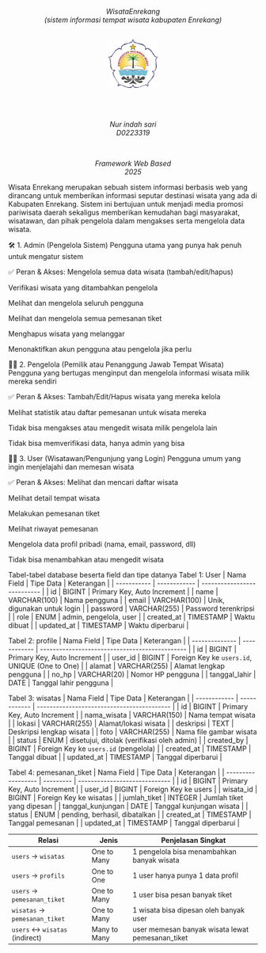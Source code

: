 <!-- <p align="center"><a href="https://laravel.com" target="_blank"><img src="https://raw.githubusercontent.com/laravel/art/master/logo-lockup/5%20SVG/2%20CMYK/1%20Full%20Color/laravel-logolockup-cmyk-red.svg" width="400" alt="Laravel Logo"></a></p>

<p align="center">
<a href="https://github.com/laravel/framework/actions"><img src="https://github.com/laravel/framework/workflows/tests/badge.svg" alt="Build Status"></a>
<a href="https://packagist.org/packages/laravel/framework"><img src="https://img.shields.io/packagist/dt/laravel/framework" alt="Total Downloads"></a>
<a href="https://packagist.org/packages/laravel/framework"><img src="https://img.shields.io/packagist/v/laravel/framework" alt="Latest Stable Version"></a>
<a href="https://packagist.org/packages/laravel/framework"><img src="https://img.shields.io/packagist/l/laravel/framework" alt="License"></a>
</p>

## About Laravel

Laravel is a web application framework with expressive, elegant syntax. We believe development must be an enjoyable and creative experience to be truly fulfilling. Laravel takes the pain out of development by easing common tasks used in many web projects, such as:

- [Simple, fast routing engine](https://laravel.com/docs/routing).
- [Powerful dependency injection container](https://laravel.com/docs/container).
- Multiple back-ends for [session](https://laravel.com/docs/session) and [cache](https://laravel.com/docs/cache) storage.
- Expressive, intuitive [database ORM](https://laravel.com/docs/eloquent).
- Database agnostic [schema migrations](https://laravel.com/docs/migrations).
- [Robust background job processing](https://laravel.com/docs/queues).
- [Real-time event broadcasting](https://laravel.com/docs/broadcasting).

Laravel is accessible, powerful, and provides tools required for large, robust applications.

## Learning Laravel

Laravel has the most extensive and thorough [documentation](https://laravel.com/docs) and video tutorial library of all modern web application frameworks, making it a breeze to get started with the framework.

You may also try the [Laravel Bootcamp](https://bootcamp.laravel.com), where you will be guided through building a modern Laravel application from scratch.

If you don't feel like reading, [Laracasts](https://laracasts.com) can help. Laracasts contains thousands of video tutorials on a range of topics including Laravel, modern PHP, unit testing, and JavaScript. Boost your skills by digging into our comprehensive video library.

## Laravel Sponsors

We would like to extend our thanks to the following sponsors for funding Laravel development. If you are interested in becoming a sponsor, please visit the [Laravel Partners program](https://partners.laravel.com).

### Premium Partners

- **[Vehikl](https://vehikl.com/)**
- **[Tighten Co.](https://tighten.co)**
- **[Kirschbaum Development Group](https://kirschbaumdevelopment.com)**
- **[64 Robots](https://64robots.com)**
- **[Curotec](https://www.curotec.com/services/technologies/laravel/)**
- **[DevSquad](https://devsquad.com/hire-laravel-developers)**
- **[Redberry](https://redberry.international/laravel-development/)**
- **[Active Logic](https://activelogic.com)**

## Contributing

Thank you for considering contributing to the Laravel framework! The contribution guide can be found in the [Laravel documentation](https://laravel.com/docs/contributions).

## Code of Conduct

In order to ensure that the Laravel community is welcoming to all, please review and abide by the [Code of Conduct](https://laravel.com/docs/contributions#code-of-conduct).

## Security Vulnerabilities

If you discover a security vulnerability within Laravel, please send an e-mail to Taylor Otwell via [taylor@laravel.com](mailto:taylor@laravel.com). All security vulnerabilities will be promptly addressed.

## License

The Laravel framework is open-sourced software licensed under the [MIT license](https://opensource.org/licenses/MIT). -->

<div align="center">

*WisataEnrekang*   
*(sistem informasi tempat wisata kabupaten Enrekang)* 

<br>

<img src="unsulbar.png" alt="Logo Kampus" width="100">

<br></br>

*Nur indah sari*    
*D0223319*   

<br>

*Framework Web Based*   
*2025* 

</div>



Wisata Enrekang merupakan sebuah sistem informasi berbasis web yang dirancang untuk memberikan informasi seputar destinasi wisata yang ada di Kabupaten Enrekang. Sistem ini bertujuan untuk menjadi media promosi pariwisata daerah sekaligus memberikan kemudahan bagi masyarakat, wisatawan, dan pihak pengelola dalam mengakses serta mengelola data wisata.




🛠️ 1. Admin (Pengelola Sistem)
Pengguna utama yang punya hak penuh untuk mengatur sistem

✅ Peran & Akses:
Mengelola semua data wisata (tambah/edit/hapus)

Verifikasi wisata yang ditambahkan pengelola

Melihat dan mengelola seluruh pengguna

Melihat dan mengelola semua pemesanan tiket

Menghapus wisata yang melanggar

Menonaktifkan akun pengguna atau pengelola jika perlu

🧑‍🌾 2. Pengelola (Pemilik atau Penanggung Jawab Tempat Wisata)
Pengguna yang bertugas menginput dan mengelola informasi wisata milik mereka sendiri

✅ Peran & Akses:
Tambah/Edit/Hapus wisata yang mereka kelola

Melihat statistik atau daftar pemesanan untuk wisata mereka

Tidak bisa mengakses atau mengedit wisata milik pengelola lain

Tidak bisa memverifikasi data, hanya admin yang bisa

🧍‍♂️ 3. User (Wisatawan/Pengunjung yang Login)
Pengguna umum yang ingin menjelajahi dan memesan wisata

✅ Peran & Akses:
Melihat dan mencari daftar wisata

Melihat detail tempat wisata

Melakukan pemesanan tiket

Melihat riwayat pemesanan

Mengelola data profil pribadi (nama, email, password, dll)

Tidak bisa menambahkan atau mengedit wisata



Tabel-tabel database beserta field dan tipe datanya
Tabel 1: User
| Nama Field  | Tipe Data    | Keterangan                  |
| ----------- | ------------ | --------------------------- |
| id          | BIGINT       | Primary Key, Auto Increment |
| name        | VARCHAR(100) | Nama pengguna               |
| email       | VARCHAR(100) | Unik, digunakan untuk login |
| password    | VARCHAR(255) | Password terenkripsi        |
| role        | ENUM         | admin, pengelola, user      |
| created\_at | TIMESTAMP    | Waktu dibuat                |
| updated\_at | TIMESTAMP    | Waktu diperbarui            |


Tabel 2: profile
| Nama Field     | Tipe Data    | Keterangan                                     |
| -------------- | ------------ | ---------------------------------------------- |
| id             | BIGINT       | Primary Key, Auto Increment                    |
| user\_id       | BIGINT       | Foreign Key ke `users.id`, UNIQUE (One to One) |
| alamat         | VARCHAR(255) | Alamat lengkap pengguna                        |
| no\_hp         | VARCHAR(20)  | Nomor HP pengguna                              |
| tanggal\_lahir | DATE         | Tanggal lahir pengguna                         |



Tabel 3: wisatas
| Nama Field   | Tipe Data    | Keterangan                                 |
| ------------ | ------------ | ------------------------------------------ |
| id           | BIGINT       | Primary Key, Auto Increment                |
| nama\_wisata | VARCHAR(150) | Nama tempat wisata                         |
| lokasi       | VARCHAR(255) | Alamat/lokasi wisata                       |
| deskripsi    | TEXT         | Deskripsi lengkap wisata                   |
| foto         | VARCHAR(255) | Nama file gambar wisata                    |
| status       | ENUM         | disetujui, ditolak (verifikasi oleh admin) |
| created\_by  | BIGINT       | Foreign Key ke `users.id` (pengelola)      |
| created\_at  | TIMESTAMP    | Tanggal dibuat                             |
| updated\_at  | TIMESTAMP    | Tanggal diperbarui                         |



Tabel 4: pemesanan_tiket
| Nama Field         | Tipe Data | Keterangan                    |
| ------------------ | --------- | ----------------------------- |
| id                 | BIGINT    | Primary Key, Auto Increment   |
| user\_id           | BIGINT    | Foreign Key ke users          |
| wisata\_id         | BIGINT    | Foreign Key ke wisatas        |
| jumlah\_tiket      | INTEGER   | Jumlah tiket yang dipesan     |
| tanggal\_kunjungan | DATE      | Tanggal kunjungan wisata      |
| status             | ENUM      | pending, berhasil, dibatalkan |
| created\_at        | TIMESTAMP | Tanggal pemesanan             |
| updated\_at        | TIMESTAMP | Tanggal diperbarui            |


| Relasi                         | Jenis        | Penjelasan Singkat                                |
| ------------------------------ | ------------ | ------------------------------------------------- |
| `users` → `wisatas`            | One to Many  | 1 pengelola bisa menambahkan banyak wisata        |
| `users` → `profils`            | One to One   | 1 user hanya punya 1 data profil                  |
| `users` → `pemesanan_tiket`    | One to Many  | 1 user bisa pesan banyak tiket                    |
| `wisatas` → `pemesanan_tiket`  | One to Many  | 1 wisata bisa dipesan oleh banyak user            |
| `users` ↔ `wisatas` (indirect) | Many to Many | user memesan banyak wisata lewat pemesanan\_tiket |

